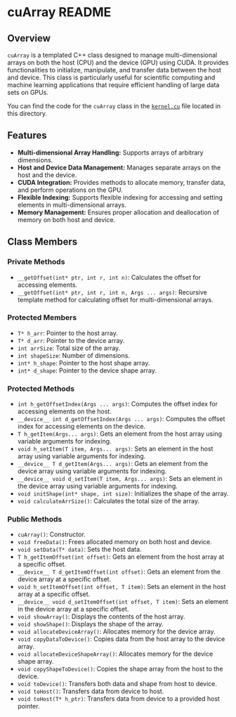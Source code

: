 # cuArray README

## Overview

`cuArray` is a templated C++ class designed to manage multi-dimensional arrays on both the host (CPU) and the device (GPU) using CUDA. It provides functionalities to initialize, manipulate, and transfer data between the host and device. This class is particularly useful for scientific computing and machine learning applications that require efficient handling of large data sets on GPUs.

You can find the code for the `cuArray` class in the [`kernel.cu`](kernel.cu) file located in this directory.

## Features

- **Multi-dimensional Array Handling:** Supports arrays of arbitrary dimensions.
- **Host and Device Data Management:** Manages separate arrays on the host and the device.
- **CUDA Integration:** Provides methods to allocate memory, transfer data, and perform operations on the GPU.
- **Flexible Indexing:** Supports flexible indexing for accessing and setting elements in multi-dimensional arrays.
- **Memory Management:** Ensures proper allocation and deallocation of memory on both host and device.

## Class Members

### Private Methods

- `__getOffset(int* ptr, int r, int n)`: Calculates the offset for accessing elements.
- `__getOffset(int* ptr, int r, int n, Args ... args)`: Recursive template method for calculating offset for multi-dimensional arrays.

### Protected Members

- `T* h_arr`: Pointer to the host array.
- `T* d_arr`: Pointer to the device array.
- `int arrSize`: Total size of the array.
- `int shapeSize`: Number of dimensions.
- `int* h_shape`: Pointer to the host shape array.
- `int* d_shape`: Pointer to the device shape array.

### Protected Methods

- `int h_getOffsetIndex(Args ... args)`: Computes the offset index for accessing elements on the host.
- `__device__ int d_getOffsetIndex(Args ... args)`: Computes the offset index for accessing elements on the device.
- `T h_getItem(Args... args)`: Gets an element from the host array using variable arguments for indexing.
- `void h_setItem(T item, Args... args)`: Sets an element in the host array using variable arguments for indexing.
- `__device__ T d_getItem(Args... args)`: Gets an element from the device array using variable arguments for indexing.
- `__device__ void d_setItem(T item, Args... args)`: Sets an element in the device array using variable arguments for indexing.
- `void initShape(int* shape, int size)`: Initializes the shape of the array.
- `void calculateArrSize()`: Calculates the total size of the array.

### Public Methods

- `cuArray()`: Constructor.
- `void freeData()`: Frees allocated memory on both host and device.
- `void setData(T* data)`: Sets the host data.
- `T h_getItemOffset(int offset)`: Gets an element from the host array at a specific offset.
- `__device__ T d_getItemOffset(int offset)`: Gets an element from the device array at a specific offset.
- `void h_setItemOffset(int offset, T item)`: Sets an element in the host array at a specific offset.
- `__device__ void d_setItemOffset(int offset, T item)`: Sets an element in the device array at a specific offset.
- `void showArray()`: Displays the contents of the host array.
- `void showShape()`: Displays the shape of the array.
- `void allocateDeviceArray()`: Allocates memory for the device array.
- `void copyDataToDevice()`: Copies data from the host array to the device array.
- `void allocateDeviceShapeArray()`: Allocates memory for the device shape array.
- `void copyShapeToDevice()`: Copies the shape array from the host to the device.
- `void toDevice()`: Transfers both data and shape from host to device.
- `void toHost()`: Transfers data from device to host.
- `void toHost(T* h_ptr)`: Transfers data from device to a provided host pointer.
